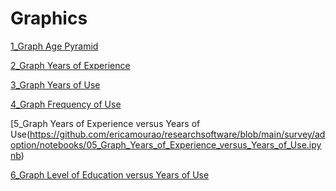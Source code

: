 Graphics
====================

[1_Graph Age Pyramid](https://github.com/ericamourao/researchsoftware/blob/main/survey/adoption/notebooks/01_Graph_Age_Pyramid.ipynb)

[2_Graph Years of Experience](https://github.com/ericamourao/researchsoftware/blob/main/survey/adoption/notebooks/02_Graph_Years_of_Experience.ipynb)

[3_Graph Years of Use](https://github.com/ericamourao/researchsoftware/blob/main/survey/adoption/notebooks/03_Graph_Years_of_Use.ipynb)

[4_Graph Frequency of Use](https://github.com/ericamourao/researchsoftware/blob/main/survey/adoption/notebooks/04_Graph_Frequency_of_Use.ipynb)

[5_Graph Years of Experience versus Years of Use(https://github.com/ericamourao/researchsoftware/blob/main/survey/adoption/notebooks/05_Graph_Years_of_Experience_versus_Years_of_Use.ipynb)

[6_Graph Level of Education versus Years of Use](https://github.com/ericamourao/researchsoftware/blob/main/survey/adoption/notebooks/6_Graph_Level_of_Education_versus_Years_of_Use.ipynb)
